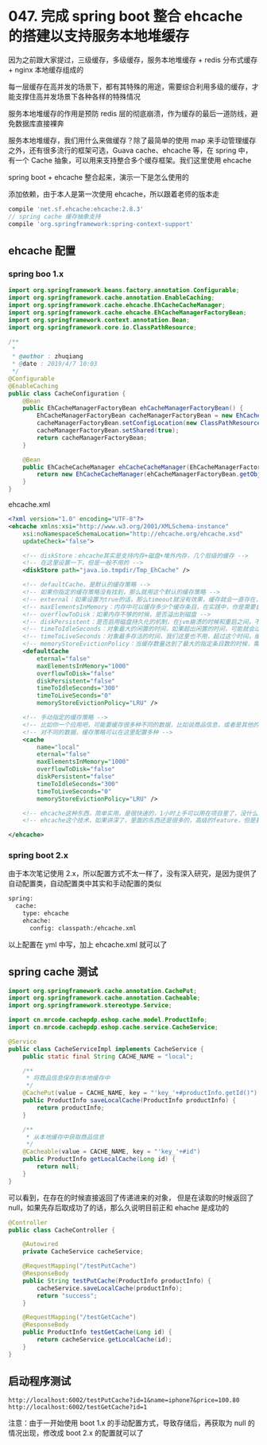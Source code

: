 # 047. 完成 spring boot 整合 ehcache 的搭建以支持服务本地堆缓存

因为之前跟大家提过，三级缓存，多级缓存，服务本地堆缓存 + redis 分布式缓存 + nginx 本地缓存组成的

每一层缓存在高并发的场景下，都有其特殊的用途，需要综合利用多级的缓存，才能支撑住高并发场景下各种各样的特殊情况

服务本地堆缓存的作用是预防 redis 层的彻底崩溃，作为缓存的最后一道防线，避免数据库直接裸奔

服务本地堆缓存，我们用什么来做缓存？除了最简单的使用 map 来手动管理缓存之外，还有很多流行的框架可选，Guava cache、ehcache 等，在 spring 中，有一个 Cache 抽象，可以用来支持整合多个缓存框架。我们这里使用 ehcache

spring boot + ehcache 整合起来，演示一下是怎么使用的

添加依赖，由于本人是第一次使用 ehcache，所以跟着老师的版本走

```groovy
compile 'net.sf.ehcache:ehcache:2.8.3'
// spring cache 缓存抽象支持
compile 'org.springframework:spring-context-support'
```

## ehcache 配置
### spring boo 1.x
```java
import org.springframework.beans.factory.annotation.Configurable;
import org.springframework.cache.annotation.EnableCaching;
import org.springframework.cache.ehcache.EhCacheCacheManager;
import org.springframework.cache.ehcache.EhCacheManagerFactoryBean;
import org.springframework.context.annotation.Bean;
import org.springframework.core.io.ClassPathResource;

/**
 *
 * @author : zhuqiang
 * @date : 2019/4/7 10:03
 */
@Configurable
@EnableCaching
public class CacheConfiguration {
    @Bean
    public EhCacheManagerFactoryBean ehCacheManagerFactoryBean() {
        EhCacheManagerFactoryBean cacheManagerFactoryBean = new EhCacheManagerFactoryBean();
        cacheManagerFactoryBean.setConfigLocation(new ClassPathResource("ehcache.xml"));
        cacheManagerFactoryBean.setShared(true);
        return cacheManagerFactoryBean;
    }

    @Bean
    public EhCacheCacheManager ehCacheCacheManager(EhCacheManagerFactoryBean ehCacheManagerFactoryBean) {
        return new EhCacheCacheManager(ehCacheManagerFactoryBean.getObject());
    }
}
```

ehcache.xml

```xml
<?xml version="1.0" encoding="UTF-8"?>
<ehcache xmlns:xsi="http://www.w3.org/2001/XMLSchema-instance"
    xsi:noNamespaceSchemaLocation="http://ehcache.org/ehcache.xsd"
    updateCheck="false">

  	<!-- diskStore：ehcache其实是支持内存+磁盘+堆外内存，几个层级的缓存 -->
  	<!-- 在这里设置一下，但是一般不用的 -->
    <diskStore path="java.io.tmpdir/Tmp_EhCache" />

    <!-- defaultCache，是默认的缓存策略 -->
    <!-- 如果你指定的缓存策略没有找到，那么就用这个默认的缓存策略 -->
    <!-- external：如果设置为true的话，那么timeout就没有效果，缓存就会一直存在，一般默认就是false -->
    <!-- maxElementsInMemory：内存中可以缓存多少个缓存条目，在实践中，你是需要自己去计算的，比如你计算你要缓存的对象是什么？有多大？最多可以缓存多少MB，或者多少个G的数据？除以每个对象的大小，计算出最多可以放多少个对象 -->
    <!-- overflowToDisk：如果内存不够的时候，是否溢出到磁盘 -->
    <!-- diskPersistent：是否启用磁盘持久化的机制，在jvm崩溃的时候和重启之间，不用 -->
    <!-- timeToIdleSeconds：对象最大的闲置的时间，如果超出闲置的时间，可能就会过期，我们这里就不用了，缓存最多闲置5分钟就被干掉了 -->
    <!-- timeToLiveSeconds：对象最多存活的时间，我们这里也不用，超过这个时间，缓存就过期，就没了 -->
    <!-- memoryStoreEvictionPolicy：当缓存数量达到了最大的指定条目数的时候，需要采用一定的算法，从缓存中清除一批数据，LRU，最近最少使用算法，最近一段时间内，最少使用的那些数据，就被干掉了 -->
    <defaultCache
        eternal="false"
        maxElementsInMemory="1000"
        overflowToDisk="false"
        diskPersistent="false"
        timeToIdleSeconds="300"
        timeToLiveSeconds="0"
        memoryStoreEvictionPolicy="LRU" />

 	<!-- 手动指定的缓存策略 -->
 	<!-- 比如你一个应用吧，可能要缓存很多种不同的数据，比如说商品信息，或者是其他的一些数据 -->
 	<!-- 对不同的数据，缓存策略可以在这里配置多种 -->
    <cache
        name="local"  
        eternal="false"
        maxElementsInMemory="1000"
        overflowToDisk="false"
        diskPersistent="false"
        timeToIdleSeconds="300"
        timeToLiveSeconds="0"
        memoryStoreEvictionPolicy="LRU" />

	<!-- ehcache这种东西，简单实用，是很快速的，1小时上手可以用在项目里了，没什么难度的 -->   
    <!-- ehcache这个技术，如果讲深了，里面的东西还是很多的，高级的feature，但是我们这里就不涉及了 -->  

</ehcache>
```
### spring boot 2.x
由于本次笔记使用 2.x，所以配置方式不太一样了，没有深入研究，是因为提供了自动配置类，自动配置类中其实和手动配置的类似

```xml
spring:
  cache:
    type: ehcache
    ehcache:
      config: classpath:/ehcache.xml
```
以上配置在 yml 中写，加上 ehcache.xml 就可以了

## spring cache 测试

```java
import org.springframework.cache.annotation.CachePut;
import org.springframework.cache.annotation.Cacheable;
import org.springframework.stereotype.Service;

import cn.mrcode.cachepdp.eshop.cache.model.ProductInfo;
import cn.mrcode.cachepdp.eshop.cache.service.CacheService;

@Service
public class CacheServiceImpl implements CacheService {
    public static final String CACHE_NAME = "local";

    /**
     * 将商品信息保存到本地缓存中
     */
    @CachePut(value = CACHE_NAME, key = "'key_'+#productInfo.getId()")
    public ProductInfo saveLocalCache(ProductInfo productInfo) {
        return productInfo;
    }

    /**
     * 从本地缓存中获取商品信息
     */
    @Cacheable(value = CACHE_NAME, key = "'key_'+#id")
    public ProductInfo getLocalCache(Long id) {
        return null;
    }
}
```

可以看到，在存在的时候直接返回了传递进来的对象，
但是在读取的时候返回了 null，如果先存后取成功了的话，那么久说明目前正和 ehache 是成功的

```java
@Controller
public class CacheController {

    @Autowired
    private CacheService cacheService;

    @RequestMapping("/testPutCache")
    @ResponseBody
    public String testPutCache(ProductInfo productInfo) {
        cacheService.saveLocalCache(productInfo);
        return "success";
    }

    @RequestMapping("/testGetCache")
    @ResponseBody
    public ProductInfo testGetCache(Long id) {
        return cacheService.getLocalCache(id);
    }
}
```

## 启动程序测试

```
http://localhost:6002/testPutCache?id=1&name=iphone7&price=100.80
http://localhost:6002/testGetCache?id=1
```

注意：由于一开始使用 boot 1.x 的手动配置方式，导致存储后，再获取为 null 的情况出现，修改成 boot 2.x 的配置就可以了
